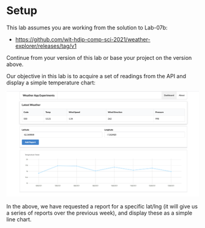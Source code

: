 # Setup

This lab assumes you are working from the solution to Lab-07b:

- <https://github.com/wit-hdip-comp-sci-2021/weather-explorer/releases/tag/v1>

Continue from your version of this lab or base your project on the version above.

Our objective in this lab is to acquire a set of readings from the API and display a simple temperature chart:

![](img/01.png)

In the above, we have requested a report for a specific lat/lng (it will give us a series of reports over the previous week), and display these as a simple line chart.